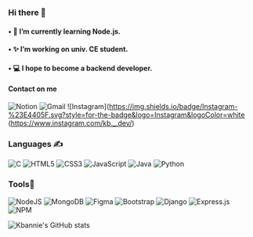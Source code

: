  ### Hi there 👋

 #### • 🌱 I’m currently learning Node.js. 
 #### • ✨ I’m working on univ. CE student.
 #### • 💻 I hope to become a backend developer.
 
 
 #### Contact on me
![Notion](https://img.shields.io/badge/Notion-%23000000.svg?style=for-the-badge&logo=notion&logoColor=white) ![Gmail](https://img.shields.io/badge/Gmail-D14836?style=for-the-badge&logo=gmail&logoColor=white) ![Instagram](https://img.shields.io/badge/Instagram-%23E4405F.svg?style=for-the-badge&logo=Instagram&logoColor=white (https://www.instagram.com/kb._.dev/)


### Languages ✍
![C](https://img.shields.io/badge/c-%2300599C.svg?style=for-the-badge&logo=c&logoColor=white) ![HTML5](https://img.shields.io/badge/html5-%23E34F26.svg?style=for-the-badge&logo=html5&logoColor=white) ![CSS3](https://img.shields.io/badge/css3-%231572B6.svg?style=for-the-badge&logo=css3&logoColor=white) ![JavaScript](https://img.shields.io/badge/javascript-%23323330.svg?style=for-the-badge&logo=javascript&logoColor=%23F7DF1E) 	![Java](https://img.shields.io/badge/java-%23ED8B00.svg?style=for-the-badge&logo=java&logoColor=white) 	![Python](https://img.shields.io/badge/python-3670A0?style=for-the-badge&logo=python&logoColor=ffdd54)

### Tools🔨
 ![NodeJS](https://img.shields.io/badge/node.js-6DA55F?style=for-the-badge&logo=node.js&logoColor=white) ![MongoDB](https://img.shields.io/badge/MongoDB-%234ea94b.svg?style=for-the-badge&logo=mongodb&logoColor=white) 	![Figma](https://img.shields.io/badge/figma-%23F24E1E.svg?style=for-the-badge&logo=figma&logoColor=white) 	![Bootstrap](https://img.shields.io/badge/bootstrap-%23563D7C.svg?style=for-the-badge&logo=bootstrap&logoColor=white) 	![Django](https://img.shields.io/badge/django-%23092E20.svg?style=for-the-badge&logo=django&logoColor=white) ![Express.js](https://img.shields.io/badge/express.js-%23404d59.svg?style=for-the-badge&logo=express&logoColor=%2361DAFB) ![NPM](https://img.shields.io/badge/NPM-%23000000.svg?style=for-the-badge&logo=npm&logoColor=white) 
 
 
 
![Kbannie's GitHub stats](https://github-readme-stats.vercel.app/api?username=kbannie&theme=solarized-light&show_icons=true)

<!--
**kbannie/kbannie** is a ✨ _special_ ✨ repository because its `README.md` (this file) appears on your GitHub profile.

Here are some ideas to get you started:

- 🔭 I’m currently working on ...
- 🌱 I’m currently learning ...
- 👯 I’m looking to collaborate on ...
- 🤔 I’m looking for help with ...
- 💬 Ask me about ...
- 📫 How to reach me: ...
- 😄 Pronouns: ...
- ⚡ Fun fact: ...
-->


